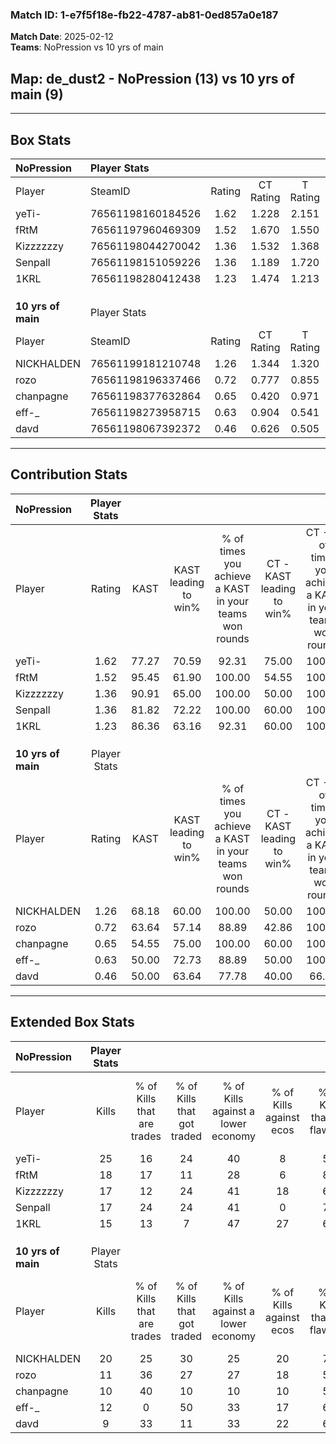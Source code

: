 ### Match ID: 1-e7f5f18e-fb22-4787-ab81-0ed857a0e187  
**Match Date**: 2025-02-12  
**Teams**: NoPression vs 10 yrs of main  

## **Map**: de_dust2 - NoPression (13) vs 10 yrs of main (9)  
---  

## Box Stats  

| **NoPression**     | Player Stats      |        |           |          |       |       |       |         |        |      |     |
| :- | :- | :-: | :-: | :-: | :-: | :-: | :-: | :-: | :-: | :-: | :-: |
| Player             | SteamID           | Rating | CT Rating | T Rating | KAST  |  ADR  | Kills | Assists | Deaths | K/D  | HS% |
| yeTi-              | 76561198160184526 |  1.62  |   1.228   |  2.151   | 77.27 | 107.9 |  25   |    2    |   14   | 1.79 | 36  |
| fRtM               | 76561197960469309 |  1.52  |   1.670   |  1.550   | 95.45 | 94.6  |  18   |    9    |   12   | 1.50 | 33  |
| Kizzzzzzy          | 76561198044270042 |  1.36  |   1.532   |  1.368   | 90.91 | 86.0  |  17   |    7    |   14   | 1.21 | 52  |
| Senpall            | 76561198151059226 |  1.36  |   1.189   |  1.720   | 81.82 | 87.2  |  17   |    4    |   11   | 1.55 | 64  |
| 1KRL               | 76561198280412438 |  1.23  |   1.474   |  1.213   | 86.36 | 65.8  |  15   |    2    |   11   | 1.36 | 40  |
|                    |                   |        |           |          |       |       |       |         |        |      |     |
|                    |                   |        |           |          |       |       |       |         |        |      |     |
|                    |                   |        |           |          |       |       |       |         |        |      |     |
| **10 yrs of main** | Player Stats      |        |           |          |       |       |       |         |        |      |     |
| Player             | SteamID           | Rating | CT Rating | T Rating | KAST  |  ADR  | Kills | Assists | Deaths | K/D  | HS% |
| NICKHALDEN         | 76561199181210748 |  1.26  |   1.344   |  1.320   | 68.18 | 106.4 |  20   |    7    |   19   | 1.05 | 35  |
| rozo               | 76561198196337466 |  0.72  |   0.777   |  0.855   | 63.64 | 61.7  |  11   |    6    |   19   | 0.58 | 81  |
| chanpagne          | 76561198377632864 |  0.65  |   0.420   |  0.971   | 54.55 | 52.5  |  10   |    3    |   16   | 0.63 | 50  |
| eff-_              | 76561198273958715 |  0.63  |   0.904   |  0.541   | 50.00 | 61.2  |  12   |    5    |   20   | 0.60 | 75  |
| davd               | 76561198067392372 |  0.46  |   0.626   |  0.505   | 50.00 | 34.5  |   9   |    2    |   18   | 0.50 | 33  |
---  

## Contribution Stats  

| **NoPression**     | Player Stats |       |                      |                                                        |                           |                                                             |                          |                                                            |
| :- | :-: | :-: | :-: | :-: | :-: | :-: | :-: | :-: |
| Player             |    Rating    | KAST  | KAST leading to win% | % of times you achieve a KAST in your teams won rounds | CT - KAST leading to win% | CT - % of times you achieve a KAST in your teams won rounds | T - KAST leading to win% | T - % of times you achieve a KAST in your teams won rounds |
| yeTi-              |     1.62     | 77.27 |        70.59         |                         92.31                          |           75.00           |                           100.00                            |          66.67           |                           85.71                            |
| fRtM               |     1.52     | 95.45 |        61.90         |                         100.00                         |           54.55           |                           100.00                            |          70.00           |                           100.00                           |
| Kizzzzzzy          |     1.36     | 90.91 |        65.00         |                         100.00                         |           50.00           |                           100.00                            |          87.50           |                           100.00                           |
| Senpall            |     1.36     | 81.82 |        72.22         |                         100.00                         |           60.00           |                           100.00                            |          87.50           |                           100.00                           |
| 1KRL               |     1.23     | 86.36 |        63.16         |                         92.31                          |           60.00           |                           100.00                            |          66.67           |                           85.71                            |
|                    |              |       |                      |                                                        |                           |                                                             |                          |                                                            |
|                    |              |       |                      |                                                        |                           |                                                             |                          |                                                            |
|                    |              |       |                      |                                                        |                           |                                                             |                          |                                                            |
| **10 yrs of main** | Player Stats |       |                      |                                                        |                           |                                                             |                          |                                                            |
| Player             |    Rating    | KAST  | KAST leading to win% | % of times you achieve a KAST in your teams won rounds | CT - KAST leading to win% | CT - % of times you achieve a KAST in your teams won rounds | T - KAST leading to win% | T - % of times you achieve a KAST in your teams won rounds |
| NICKHALDEN         |     1.26     | 68.18 |        60.00         |                         100.00                         |           50.00           |                           100.00                            |          66.67           |                           100.00                           |
| rozo               |     0.72     | 63.64 |        57.14         |                         88.89                          |           42.86           |                           100.00                            |          71.43           |                           83.33                            |
| chanpagne          |     0.65     | 54.55 |        75.00         |                         100.00                         |           60.00           |                           100.00                            |          85.71           |                           100.00                           |
| eff-_              |     0.63     | 50.00 |        72.73         |                         88.89                          |           50.00           |                           100.00                            |          100.00          |                           83.33                            |
| davd               |     0.46     | 50.00 |        63.64         |                         77.78                          |           40.00           |                            66.67                            |          83.33           |                           83.33                            |
---  

## Extended Box Stats  

| **NoPression**     | Player Stats |                            |                            |                                    |                         |                              |                                 |        |                             |                                     |                          |                               |                            |
| :- | :-: | :-: | :-: | :-: | :-: | :-: | :-: | :-: | :-: | :-: | :-: | :-: | :-: |
| Player             |    Kills     | % of Kills that are trades | % of Kills that got traded | % of Kills against a lower economy | % of Kills against ecos | % of Kills that are flawless | % of Kills that are close duels | Deaths | % of Deaths that get traded | % of Deaths against a lower economy | % of Deaths against ecos | % of Deaths that are flawless | % of Deaths that are close |
| yeTi-              |      25      |             16             |             24             |                 40                 |            8            |              56              |               16                |   14   |              7              |                 36                  |            0             |              64               |             7              |
| fRtM               |      18      |             17             |             11             |                 28                 |            6            |              83              |                0                |   12   |             33              |                 33                  |            0             |              58               |             0              |
| Kizzzzzzy          |      17      |             12             |             24             |                 41                 |           18            |              65              |               12                |   14   |             29              |                 29                  |            0             |              57               |             0              |
| Senpall            |      17      |             24             |             24             |                 41                 |            0            |              76              |                0                |   11   |             27              |                 18                  |            0             |              73               |             9              |
| 1KRL               |      15      |             13             |             7              |                 47                 |           27            |              67              |                7                |   11   |             45              |                 27                  |            0             |              64               |             0              |
|                    |              |                            |                            |                                    |                         |                              |                                 |        |                             |                                     |                          |                               |                            |
|                    |              |                            |                            |                                    |                         |                              |                                 |        |                             |                                     |                          |                               |                            |
|                    |              |                            |                            |                                    |                         |                              |                                 |        |                             |                                     |                          |                               |                            |
| **10 yrs of main** | Player Stats |                            |                            |                                    |                         |                              |                                 |        |                             |                                     |                          |                               |                            |
| Player             |    Kills     | % of Kills that are trades | % of Kills that got traded | % of Kills against a lower economy | % of Kills against ecos | % of Kills that are flawless | % of Kills that are close duels | Deaths | % of Deaths that get traded | % of Deaths against a lower economy | % of Deaths against ecos | % of Deaths that are flawless | % of Deaths that are close |
| NICKHALDEN         |      20      |             25             |             30             |                 25                 |           20            |              70              |                0                |   19   |             16              |                 26                  |            16            |              53               |             11             |
| rozo               |      11      |             36             |             27             |                 27                 |           18            |              55              |                9                |   19   |             21              |                 21                  |            11            |              68               |             16             |
| chanpagne          |      10      |             40             |             10             |                 10                 |           10            |              50              |               10                |   16   |             19              |                 13                  |            0             |              69               |             6              |
| eff-_              |      12      |             0              |             50             |                 33                 |           17            |              67              |                0                |   20   |             15              |                 20                  |            10            |              70               |             5              |
| davd               |      9       |             33             |             11             |                 33                 |           22            |              67              |                0                |   18   |             22              |                 17                  |            6             |              83               |             0              |

